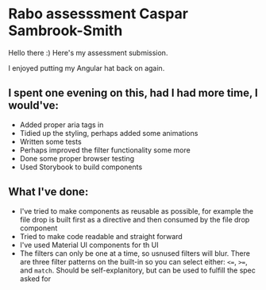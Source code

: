 # Rabo assesssment Caspar Sambrook-Smith

Hello there :) Here's my assessment submission.

I enjoyed putting my Angular hat back on again.

## I spent one evening on this, had I had more time, I would've:
- Added proper aria tags in
- Tidied up the styling, perhaps added some animations
- Written some tests
- Perhaps improved the filter functionality some more
- Done some proper browser testing
- Used Storybook to build components

## What I've done:

- I've tried to make components as reusable as possible, for example the file drop is built first as a directive and then consumed by the file drop component
- Tried to make code readable and straight forward
- I've used Material UI components for th UI
- The filters can only be one at a time, so usnused filters will blur. There are three filter patterns on the built-in so you can select either: `<=`, `>=`, and `match`. Should be self-explanitory, but can be used to fulfill the spec asked for

